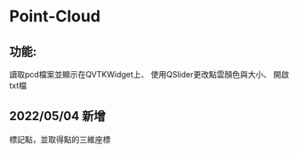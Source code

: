 # Point-Cloud
## 功能:
讀取pcd檔案並顯示在QVTKWidget上、
使用QSlider更改點雲顏色與大小、
開啟txt檔

## 2022/05/04 新增
標記點，並取得點的三維座標
